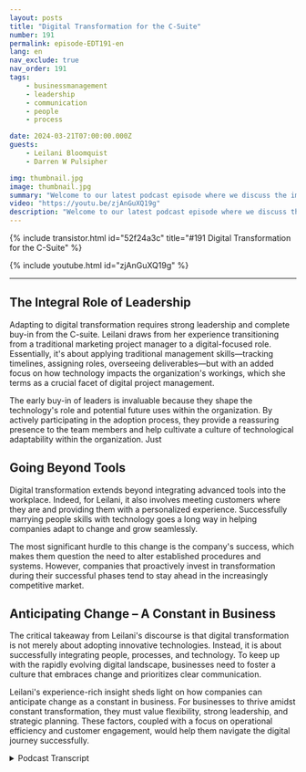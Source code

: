 ```yaml
---
layout: posts
title: "Digital Transformation for the C-Suite"
number: 191
permalink: episode-EDT191-en
lang: en
nav_exclude: true
nav_order: 191
tags:
    - businessmanagement
    - leadership
    - communication
    - people
    - process

date: 2024-03-21T07:00:00.000Z
guests:
    - Leilani Bloomquist
    - Darren W Pulsipher

img: thumbnail.jpg
image: thumbnail.jpg
summary: "Welcome to our latest podcast episode where we discuss the importance of embracing digital transformation. Our guest expert, Leilani Bloomquist, shares her insights on how organizations can better manage the process. Join us as we explore the different facets of digital transformation and provide a comprehensive overview of the journey."
video: "https://youtu.be/zjAnGuXQ19g"
description: "Welcome to our latest podcast episode where we discuss the importance of embracing digital transformation. Our guest expert, Leilani Bloomquist, shares her insights on how organizations can better manage the process. Join us as we explore the different facets of digital transformation and provide a comprehensive overview of the journey."
---
```


<div>
{% include transistor.html id="52f24a3c" title="#191 Digital Transformation for the C-Suite" %}

{% include youtube.html id="zjAnGuXQ19g" %}
</div>

---

## The Integral Role of Leadership

Adapting to digital transformation requires strong leadership and complete buy-in from the C-suite. Leilani draws from her experience transitioning from a traditional marketing project manager to a digital-focused role. Essentially, it's about applying traditional management skills—tracking timelines, assigning roles, overseeing deliverables—but with an added focus on how technology impacts the organization's workings, which she terms as a crucial facet of digital project management.

The early buy-in of leaders is invaluable because they shape the technology's role and potential future uses within the organization. By actively participating in the adoption process, they provide a reassuring presence to the team members and help cultivate a culture of technological adaptability within the organization. Just

## Going Beyond Tools

Digital transformation extends beyond integrating advanced tools into the workplace. Indeed, for Leilani, it also involves meeting customers where they are and providing them with a personalized experience. Successfully marrying people skills with technology goes a long way in helping companies adapt to change and grow seamlessly.

The most significant hurdle to this change is the company's success, which makes them question the need to alter established procedures and systems. However, companies that proactively invest in transformation during their successful phases tend to stay ahead in the increasingly competitive market.

## Anticipating Change – A Constant in Business

The critical takeaway from Leilani's discourse is that digital transformation is not merely about adopting innovative technologies. Instead, it is about successfully integrating people, processes, and technology. To keep up with the rapidly evolving digital landscape, businesses need to foster a culture that embraces change and prioritizes clear communication.

Leilani's experience-rich insight sheds light on how companies can anticipate change as a constant in business. For businesses to thrive amidst constant transformation, they must value flexibility, strong leadership, and strategic planning. These factors, coupled with a focus on operational efficiency and customer engagement, would help them navigate the digital journey successfully.



<details>
<summary> Podcast Transcript </summary>

<p></p>

</details>
